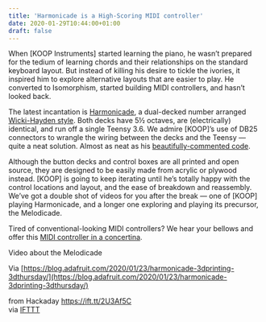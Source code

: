 ```yaml
---
title: 'Harmonicade is a High-Scoring MIDI controller'
date: 2020-01-29T10:44:00+01:00
draft: false
---
```


When \[KOOP Instruments\] started learning the piano, he wasn’t prepared for the tedium of learning chords and their relationships on the standard keyboard layout. But instead of killing his desire to tickle the ivories, it inspired him to explore alternative layouts that are easier to play. He converted to Isomorphism, started building MIDI controllers, and hasn’t looked back.

The latest incantation is [Harmonicade](https://www.koopinstruments.com/instrument-projects/harmonicade), a dual-decked number arranged [Wicki-Hayden style](https://en.wikipedia.org/wiki/Wicki-Hayden_note_layout). Both decks have 5½ octaves, are (electrically) identical, and run off a single Teensy 3.6. We admire \[KOOP\]’s use of DB25 connectors to wrangle the wiring between the decks and the Teensy — quite a neat solution. Almost as neat as his [beautifully-commented code](https://github.com/KOOPInstruments/harmonicade/blob/master/harmonicade.ino).

Although the button decks and control boxes are all printed and open source, they are designed to be easily made from acrylic or plywood instead. \[KOOP\] is going to keep iterating until he’s totally happy with the control locations and layout, and the ease of breakdown and reassembly. We’ve got a double shot of videos for you after the break — one of \[KOOP\] playing Harmonicade, and a longer one exploring and playing its precursor, the Melodicade.

Tired of conventional-looking MIDI controllers? We hear your bellows and offer this [MIDI controller in a concertina](https://hackaday.com/2019/08/18/midi-controller-in-a-concertina-looks-sea-shanty-ready/).

Video about the Melodicade

Via [https://blog.adafruit.com/2020/01/23/harmonicade-3dprinting-3dthursday/](https://blog.adafruit.com/2020/01/23/harmonicade-3dprinting-3dthursday/)

  
  
from Hackaday https://ift.tt/2U3Af5C  
via [IFTTT](https://ifttt.com/?ref=da&site=blogger)